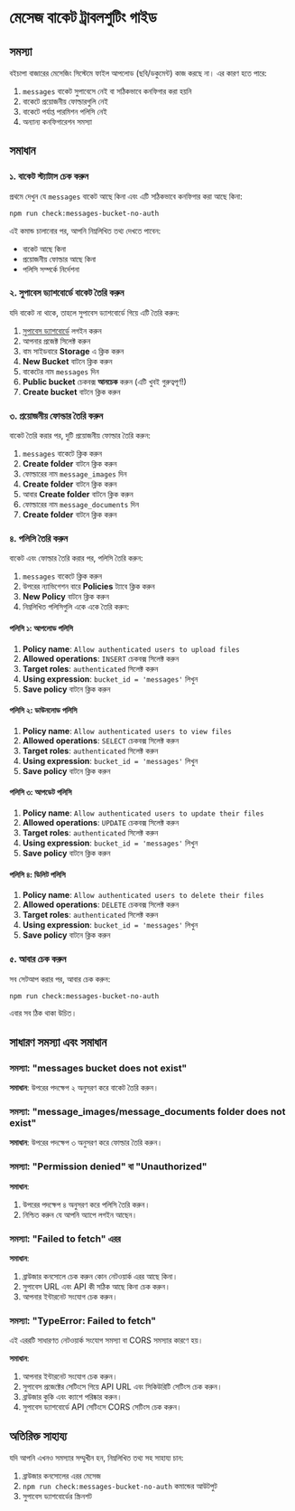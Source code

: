 # মেসেজ বাকেট ট্রাবলশুটিং গাইড

## সমস্যা

বইচাপা বাজারের মেসেজিং সিস্টেমে ফাইল আপলোড (ছবি/ডকুমেন্ট) কাজ করছে না। এর কারণ হতে পারে:

1. `messages` বাকেট সুপাবেসে নেই বা সঠিকভাবে কনফিগার করা হয়নি
2. বাকেটে প্রয়োজনীয় ফোল্ডারগুলি নেই
3. বাকেটে পর্যাপ্ত পারমিশন পলিসি নেই
4. অন্যান্য কনফিগারেশন সমস্যা

## সমাধান

### ১. বাকেট স্ট্যাটাস চেক করুন

প্রথমে দেখুন যে `messages` বাকেট আছে কিনা এবং এটি সঠিকভাবে কনফিগার করা আছে কিনা:

```bash
npm run check:messages-bucket-no-auth
```

এই কমান্ড চালানোর পর, আপনি নিম্নলিখিত তথ্য দেখতে পাবেন:
- বাকেট আছে কিনা
- প্রয়োজনীয় ফোল্ডার আছে কিনা
- পলিসি সম্পর্কে নির্দেশনা

### ২. সুপাবেস ড্যাশবোর্ডে বাকেট তৈরি করুন

যদি বাকেট না থাকে, তাহলে সুপাবেস ড্যাশবোর্ডে গিয়ে এটি তৈরি করুন:

1. [সুপাবেস ড্যাশবোর্ডে](https://app.supabase.com) লগইন করুন
2. আপনার প্রজেক্ট সিলেক্ট করুন
3. বাম সাইডবারে **Storage** এ ক্লিক করুন
4. **New Bucket** বাটনে ক্লিক করুন
5. বাকেটের নাম `messages` দিন
6. **Public bucket** চেকবক্স **আনচেক** করুন (এটি খুবই গুরুত্বপূর্ণ!)
7. **Create bucket** বাটনে ক্লিক করুন

### ৩. প্রয়োজনীয় ফোল্ডার তৈরি করুন

বাকেট তৈরি করার পর, দুটি প্রয়োজনীয় ফোল্ডার তৈরি করুন:

1. `messages` বাকেটে ক্লিক করুন
2. **Create folder** বাটনে ক্লিক করুন
3. ফোল্ডারের নাম `message_images` দিন
4. **Create folder** বাটনে ক্লিক করুন
5. আবার **Create folder** বাটনে ক্লিক করুন
6. ফোল্ডারের নাম `message_documents` দিন
7. **Create folder** বাটনে ক্লিক করুন

### ৪. পলিসি তৈরি করুন

বাকেট এবং ফোল্ডার তৈরি করার পর, পলিসি তৈরি করুন:

1. `messages` বাকেটে ক্লিক করুন
2. উপরের ন্যাভিগেশন বারে **Policies** ট্যাবে ক্লিক করুন
3. **New Policy** বাটনে ক্লিক করুন
4. নিম্নলিখিত পলিসিগুলি একে একে তৈরি করুন:

#### পলিসি ১: আপলোড পলিসি

1. **Policy name**: `Allow authenticated users to upload files`
2. **Allowed operations**: `INSERT` চেকবক্স সিলেক্ট করুন
3. **Target roles**: `authenticated` সিলেক্ট করুন
4. **Using expression**: `bucket_id = 'messages'` লিখুন
5. **Save policy** বাটনে ক্লিক করুন

#### পলিসি ২: ডাউনলোড পলিসি

1. **Policy name**: `Allow authenticated users to view files`
2. **Allowed operations**: `SELECT` চেকবক্স সিলেক্ট করুন
3. **Target roles**: `authenticated` সিলেক্ট করুন
4. **Using expression**: `bucket_id = 'messages'` লিখুন
5. **Save policy** বাটনে ক্লিক করুন

#### পলিসি ৩: আপডেট পলিসি

1. **Policy name**: `Allow authenticated users to update their files`
2. **Allowed operations**: `UPDATE` চেকবক্স সিলেক্ট করুন
3. **Target roles**: `authenticated` সিলেক্ট করুন
4. **Using expression**: `bucket_id = 'messages'` লিখুন
5. **Save policy** বাটনে ক্লিক করুন

#### পলিসি ৪: ডিলিট পলিসি

1. **Policy name**: `Allow authenticated users to delete their files`
2. **Allowed operations**: `DELETE` চেকবক্স সিলেক্ট করুন
3. **Target roles**: `authenticated` সিলেক্ট করুন
4. **Using expression**: `bucket_id = 'messages'` লিখুন
5. **Save policy** বাটনে ক্লিক করুন

### ৫. আবার চেক করুন

সব সেটআপ করার পর, আবার চেক করুন:

```bash
npm run check:messages-bucket-no-auth
```

এবার সব ঠিক থাকা উচিত।

## সাধারণ সমস্যা এবং সমাধান

### সমস্যা: "messages bucket does not exist"

**সমাধান**: উপরের পদক্ষেপ ২ অনুসরণ করে বাকেট তৈরি করুন।

### সমস্যা: "message_images/message_documents folder does not exist"

**সমাধান**: উপরের পদক্ষেপ ৩ অনুসরণ করে ফোল্ডার তৈরি করুন।

### সমস্যা: "Permission denied" বা "Unauthorized"

**সমাধান**: 
1. উপরের পদক্ষেপ ৪ অনুসরণ করে পলিসি তৈরি করুন।
2. নিশ্চিত করুন যে আপনি অ্যাপে লগইন আছেন।

### সমস্যা: "Failed to fetch" এরর

**সমাধান**:
1. ব্রাউজার কনসোলে চেক করুন কোন নেটওয়ার্ক এরর আছে কিনা।
2. সুপাবেস URL এবং API কী সঠিক আছে কিনা চেক করুন।
3. আপনার ইন্টারনেট সংযোগ চেক করুন।

### সমস্যা: "TypeError: Failed to fetch"

এই এররটি সাধারণত নেটওয়ার্ক সংযোগ সমস্যা বা CORS সমস্যার কারণে হয়।

**সমাধান**:
1. আপনার ইন্টারনেট সংযোগ চেক করুন।
2. সুপাবেস প্রজেক্টের সেটিংসে গিয়ে API URL এবং সিকিউরিটি সেটিংস চেক করুন।
3. ব্রাউজার কুকি এবং ক্যাশে পরিষ্কার করুন।
4. সুপাবেস ড্যাশবোর্ডে API সেটিংসে CORS সেটিংস চেক করুন।

## অতিরিক্ত সাহায্য

যদি আপনি এখনও সমস্যার সম্মুখীন হন, নিম্নলিখিত তথ্য সহ সাহায্য চান:

1. ব্রাউজার কনসোলের এরর মেসেজ
2. `npm run check:messages-bucket-no-auth` কমান্ডের আউটপুট
3. সুপাবেস ড্যাশবোর্ডের স্ক্রিনশট 